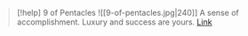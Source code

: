 > [!help]  9 of Pentacles
> ![[9-of-pentacles.jpg|240]]
> A sense of accomplishment. Luxury and success are yours.
> [Link](https://daily-tarot.squarespace.com/nine-of-pentacles)